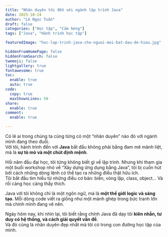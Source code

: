 ```yaml
---
title: "Nhân duyên tôi đến với ngành lập trình Java"
date: 2025-10-24
author: "Lê Ngọc Tuấn"
draft: false
categories: ["Học tập", "Cảm hứng"]
tags: ["Java", "Hành trình học tập"]

featuredImage: "hoc-lap-trinh-java-cho-nguoi-moi-bat-dau-de-hieu.jpg"

hiddenFromHomePage: false
hiddenFromSearch: false
twemoji: false
lightgallery: true
fontawesome: true
toc:
  enable: true
  auto: true
code:
  copy: true
  maxShownLines: 50
share:
  enable: true
comment:
  enable: true

---
```


Có lẽ ai trong chúng ta cũng từng có một “nhân duyên” nào đó với ngành mình đang theo đuổi.  
Với tôi, hành trình đến với **Java** bắt đầu không phải bằng đam mê mãnh liệt, mà là **sự tò mò và một chút định mệnh**.

Hồi năm đầu đại học, tôi từng không biết gì về lập trình. Nhưng khi tham gia một buổi workshop nhỏ về “Xây dựng ứng dụng bằng Java”, tôi bị cuốn hút bởi cách những dòng lệnh có thể tạo ra những điều thật hữu ích.  
Tôi bắt đầu tìm hiểu từ những điều cơ bản: biến, vòng lặp, class, object... Và rồi càng học càng thấy thích.

Java với tôi không chỉ là một ngôn ngữ, mà là **một thế giới logic và sáng tạo**. Mỗi dòng code viết ra giống như một mảnh ghép trong bức tranh lớn mà chính mình đang vẽ nên.

Ngày hôm nay, khi nhìn lại, tôi biết rằng chính Java đã dạy tôi **kiên nhẫn, tư duy có hệ thống, và cách giải quyết vấn đề**.  
Và đó cũng là nhân duyên đẹp nhất mà tôi có trong con đường học tập của mình.